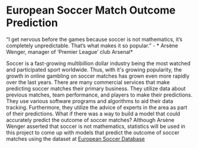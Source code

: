 # European Soccer Match Outcome Prediction

“I get nervous before the games because soccer is not mathematics, it’s completely unpredictable. That’s what makes it so popular.” - * Arsène Wenger, manager of ‘Premier League’ club Arsenal*

Soccer is a fast-growing multibillion dollar industry being the most watched and participated sport worldwide. Thus, with it's growing popularity, the growth in online gambling on soccer matches has grown even more rapidly over the last years. There are many commercial services that make predicting soccer matches their primary business. They utilize data about previous matches, team performance, and players to make their predictions. They use various software programs and algorithms to aid their data tracking. Furthermore, they utilize the advice of experts in the area as part of their predictions. What if there was a way to build a model that could accurately predict the outcome of soccer matches? Although Arsène Wenger asserted that soccer is not mathematics, statistics will be used in this project to come up with models that predict the outcome of soccer matches using the dataset at [European Soccer Database](https://www.kaggle.com/hugomathien/soccer)
